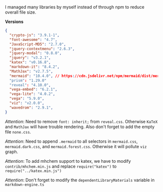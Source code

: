 I managed many libraries by myself instead of through npm to reduce overall file size.

**Versions**

```json
{
  "crypto-js": "3.9.1-1",
  "font-awesome": "4.7",
  "JavaScript-MD5": "2.7.0",
  "jquery-contextmenu": "2.6.3",
  "jquery-modal": "0.8.0",
  "jquery": "v3.2.1",
  "katex": "v0.16.8",
  "markdown-it": "8.4.2",
  "MathJax": "v2.7.5",
  "mermaid": "10.4.0", // https://cdn.jsdelivr.net/npm/mermaid/dist/mermaid.min.js
  "prism": "1.29.0"
  "reveal": "4.10.0",
  "vega-embed": "6.2.1",
  "vega-lite": "4.0.2",
  "vega": "5.9.0",
  "viz": "v2.0.0",
  "wavedrom": "2.9.1",
}
```

_Attention_: Need to remove `font: inherit;` from `reveal.css`. Otherwise `KaTeX` and `MathJax` will have trouble rendering. Also don't forget to add the empty file `none.css`.

_Attention_: Need to append `.mermaid` to all selectors in `mermaid.css`, `mermaid.dark.css`, and `mermaid.forest.css`. Otherwise it will pollute `viz` graph.

_Attention_: To add mhchem support to katex, we have to modify `contrib/mhchem.min.js` and replace `require("katex")` to `require("../katex.min.js")`

_Attention_: Don't forget to modify the `dependentLibraryMaterials` variable in `markdown-engine.ts`
